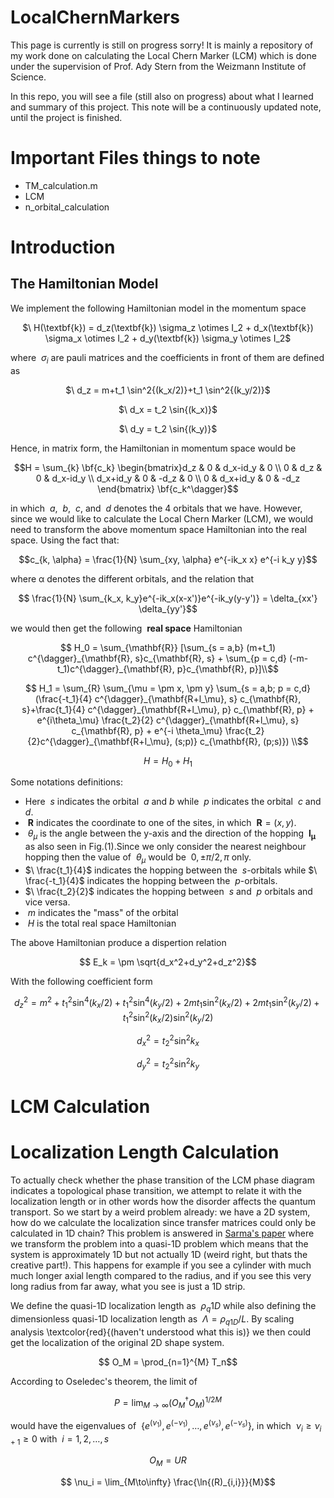 # LocalChernMarkers
This page is currently is still on progress sorry! It is mainly a repository of my work done on calculating the Local Chern Marker (LCM) which is done under the supervision of Prof. Ady Stern from the Weizmann Institute of Science. 

In this repo, you will see a file (still also on progress) about what I learned and summary of this project. This note will be a continuously updated note, until the project is finished. 

# Important Files things to note
* TM_calculation.m
* LCM
* n_orbital_calculation



# Introduction 
## The Hamiltonian Model
We implement the following Hamiltonian model in the momentum space 

<p align="center">
$\ H(\textbf{k}) = d_z(\textbf{k}) \sigma_z \otimes I_2 + d_x(\textbf{k}) \sigma_x \otimes I_2 + d_y(\textbf{k}) \sigma_y \otimes I_2$
</p>

where $\ \sigma_i$ are pauli matrices and the coefficients in front of them are defined as

<p align="center">
  $\ d_z = m+t_1 \sin^2{(k_x/2)}+t_1 \sin^2{(k_y/2)}$
</p>
  
<p align="center">
  $\ d_x = t_2 \sin{(k_x)}$
</p>
  
<p align="center">
  $\ d_y = t_2 \sin{(k_y)}$
</p>

Hence, in matrix form, the Hamiltonian in momentum space would be

```math
H =
\sum_{k}
\bf{c_k}
\begin{bmatrix}d_z & 0 & d_x-id_y & 0 \\
0 & d_z & 0 & d_x-id_y \\
d_x+id_y & 0 & -d_z & 0 \\
0 & d_x+id_y & 0 & -d_z
\end{bmatrix}
\bf{c_k^\dagger}
```

in which $\ a$, $\ b$, $\ c$, and $\ d$ denotes the 4 orbitals that we have. However, since we would like to calculate the Local Chern Marker (LCM), we would need to transform the above momentum space Hamiltonian into the real space. Using the fact that:

```math
c_{k, \alpha} = \frac{1}{N} \sum_{xy, \alpha} e^{-ik_x x} e^{-i k_y y}
```

where α denotes the different orbitals, and the relation that

```math
    \frac{1}{N} \sum_{k_x, k_y}e^{-ik_x(x-x')}e^{-ik_y(y-y')} = \delta_{xx'} \delta_{yy'}
```
we would then get the following $\ \textbf{real space}$ Hamiltonian

```math
    H_0 = \sum_{\mathbf{R}} [\sum_{s = a,b} (m+t_1) c^{\dagger}_{\mathbf{R}, s}c_{\mathbf{R}, s} + \sum_{p = c,d} (-m-t_1)c^{\dagger}_{\mathbf{R}, p}c_{\mathbf{R}, p}]\\
```

```math
 H_1 = \sum_{R} \sum_{\mu = \pm x, \pm y} \sum_{s = a,b; p = c,d} (\frac{-t_1}{4} c^{\dagger}_{\mathbf{R+l_\mu}, s} c_{\mathbf{R}, s}+\frac{t_1}{4}  c^{\dagger}_{\mathbf{R+l_\mu}, p} c_{\mathbf{R}, p} + e^{i\theta_\mu} \frac{t_2}{2} c^{\dagger}_{\mathbf{R+l_\mu}, s} c_{\mathbf{R}, p} + e^{-i \theta_\mu} \frac{t_2}{2}c^{\dagger}_{\mathbf{R+l_\mu}, (s;p)} c_{\mathbf{R}, (p;s)}) \\
```
```math
    H = H_0 + H_1
```
Some notations definitions:
* Here $\ s$ indicates the orbital $\ a \text{ and } b$ while $\ p$ indicates the orbital $\ c \text{ and } d$.
* $\ \mathbf{R}$ indicates the coordinate to one of the sites, in which $\ \mathbf{R} = (x,y)$.
* $\ \theta_\mu$ is the angle between the y-axis and the direction of the hopping $\ \mathbf{l_\mu}$ as also seen in Fig.(1).Since we only consider the nearest neighbour hopping then the value of $\ \theta_\mu$ would be $\ 0, \pm\pi/2, \pi$ only.
* $\ \frac{t_1}{4}$ indicates the hopping between the $\ s$-orbitals while $\ \frac{-t_1}{4}$ indicates the hopping between the $\ p$-orbitals.
* $\ \frac{t_2}{2}$ indicates the hopping between $\ s$ and $\ p$  orbitals and vice versa.
* $\ m$ indicates the "mass" of the orbital
* $\ H$ is the total real space Hamiltonian 

The above Hamiltonian produce a dispertion relation

```math
  E_k = \pm \sqrt{d_x^2+d_y^2+d_z^2}
```

With the following coefficient form

```math
    d_z^2=m^2 +t_1^2 \sin^4{(k_x/2)} + t_1^2 \sin^4{(k_y/2)}+2mt_1 \sin^2{(k_x/2)}+2mt_1 \sin^2{(k_y/2)}+t_1^2 \sin^2{(k_x/2)} \sin^2{(k_y/2)}
```
```math
  d_x^2 = t_2^2 \sin^2{k_x}
```
```math
  d_y^2 = t_2^2 \sin^2{k_y}
```

# LCM Calculation


# Localization Length Calculation
To actually check whether the phase transition of the LCM phase diagram indicates a topological phase transition, we attempt to relate it with the localization length or in other words how the disorder affects the quantum transport. So we start by a weird problem already: we have a 2D system, how do we calculate the localization since transfer matrices could only be calculated in 1D chain? This problem is answered in [Sarma's paper](https://iopscience.iop.org/article/10.1088/0022-3719/14/6/003) where we transform the problem into a quasi-1D problem which means that the system is approximately 1D but not actually 1D (weird right, but thats the creative part!). This happens for example if you see a cylinder with much much longer axial length compared to the radius, and if you see this very long radius from far away, what you see is just a 1D strip.

We define the quasi-1D localization length as $\ \rho_q1D$ while also defining the dimensionless quasi-1D localization length as $\ \Lambda = \rho_{q1D}/L$. By scaling analysis \textcolor{red}{(haven't understood what this is)} we then could get the localization of the original 2D shape system.
```math
  O_M = \prod_{n=1}^{M} T_n
```
According to Oseledec's theorem, the limit of
```math
  P = \lim_{M\to\infty} (O^{\dagger}_{M} O_{M})^{1/2M}
```
would have the eigenvalues of $\ \{e^{(\nu_1)}, e^{(-\nu_1)}, \ldots, e^{(\nu_s)}, e^{(-\nu_s)}\}$, in which $\ \nu_i \geq \nu_{i+1} \geq 0$ with $\ i=1,2, \ldots, s$
```math
    O_M = UR
```
```math
    \nu_i = \lim_{M\to\infty} \frac{\ln{(R)_{i,i}}}{M}
```




